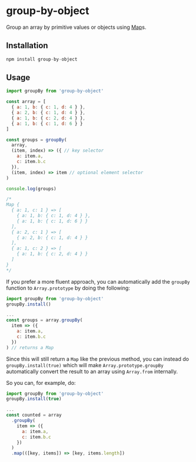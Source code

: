 # group-by-object

Group an array by primitive values or objects using [Map](https://developer.mozilla.org/en/docs/Web/JavaScript/Reference/Global_Objects/Map)s.

## Installation

```js
npm install group-by-object
```

## Usage

```js
import groupBy from 'group-by-object'

const array = [
  { a: 1, b: { c: 1, d: 4 } },
  { a: 2, b: { c: 1, d: 4 } },
  { a: 1, b: { c: 2, d: 4 } },
  { a: 1, b: { c: 1, d: 6 } }
]

const groups = groupBy(
  array,
  (item, index) => ({ // key selector
    a: item.a,
    c: item.b.c
  }),
  (item, index) => item // optional element selector
)

console.log(groups)

/*
Map {
  { a: 1, c: 1 } => [
    { a: 1, b: { c: 1, d: 4 } },
    { a: 1, b: { c: 1, d: 6 } }
  ],
  { a: 2, c: 1 } => [
    { a: 2, b: { c: 1, d: 4 } }
  ],
  { a: 1, c: 2 } => [
    { a: 1, b: { c: 2, d: 4 } }
  ]
}
*/
```

If you prefer a more fluent approach, you can automatically add the `groupBy` function to `Array.prototype` by doing the following:

```js
import groupBy from 'group-by-object'
groupBy.install()

...
const groups = array.groupBy(
  item => ({
    a: item.a,
    c: item.b.c
  })
) // returns a Map
```

Since this will still return a `Map` like the previous method, you can instead do `groupBy.install(true)` which will make `Array.prototype.groupBy` automatically convert the result to an array using `Array.from` internally.

So you can, for example, do:

```js
import groupBy from 'group-by-object'
groupBy.install(true)

...
const counted = array
  .groupBy(
    item => ({
      a: item.a,
      c: item.b.c
    })
  )
  .map(([key, items]) => [key, items.length])
```